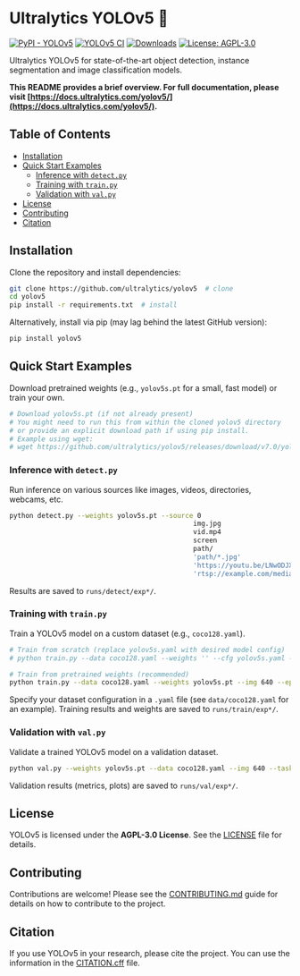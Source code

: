 # Ultralytics YOLOv5 🚀

[![PyPI - YOLOv5](https://img.shields.io/pypi/v/yolov5?logo=pypi&logoColor=white)](https://pypi.org/project/yolov5/)
[![YOLOv5 CI](https://github.com/ultralytics/yolov5/actions/workflows/ci.yml/badge.svg)](https://github.com/ultralytics/yolov5/actions/workflows/ci.yml)
[![Downloads](https://img.shields.io/pypi/dm/yolov5)](https://pypi.org/project/yolov5/)
[![License: AGPL-3.0](https://img.shields.io/badge/License-AGPL_3.0-blue.svg)](https://opensource.org/licenses/AGPL-3.0)

Ultralytics YOLOv5 for state-of-the-art object detection, instance segmentation and image classification models.

**This README provides a brief overview. For full documentation, please visit [https://docs.ultralytics.com/yolov5/](https://docs.ultralytics.com/yolov5/).**

## Table of Contents

- [Installation](#installation)
- [Quick Start Examples](#quick-start-examples)
  - [Inference with `detect.py`](#inference-with-detectpy)
  - [Training with `train.py`](#training-with-trainpy)
  - [Validation with `val.py`](#validation-with-valpy)
- [License](#license)
- [Contributing](#contributing)
- [Citation](#citation)

## Installation

Clone the repository and install dependencies:

```bash
git clone https://github.com/ultralytics/yolov5  # clone
cd yolov5
pip install -r requirements.txt  # install
```

Alternatively, install via pip (may lag behind the latest GitHub version):
```bash
pip install yolov5
```

## Quick Start Examples

Download pretrained weights (e.g., `yolov5s.pt` for a small, fast model) or train your own.

```bash
# Download yolov5s.pt (if not already present)
# You might need to run this from within the cloned yolov5 directory
# or provide an explicit download path if using pip install.
# Example using wget:
# wget https://github.com/ultralytics/yolov5/releases/download/v7.0/yolov5s.pt
```

### Inference with `detect.py`

Run inference on various sources like images, videos, directories, webcams, etc.

```bash
python detect.py --weights yolov5s.pt --source 0                               # webcam
                                              img.jpg                         # image
                                              vid.mp4                         # video
                                              screen                          # screenshot
                                              path/                           # directory
                                              'path/*.jpg'                    # glob
                                              'https://youtu.be/LNwODJXcvt4'  # YouTube
                                              'rtsp://example.com/media.mp4'  # RTSP, RTMP, HTTP stream
```

Results are saved to `runs/detect/exp*/`.

### Training with `train.py`

Train a YOLOv5 model on a custom dataset (e.g., `coco128.yaml`).

```bash
# Train from scratch (replace yolov5s.yaml with desired model config)
# python train.py --data coco128.yaml --weights '' --cfg yolov5s.yaml --img 640

# Train from pretrained weights (recommended)
python train.py --data coco128.yaml --weights yolov5s.pt --img 640 --epochs 100 --batch-size 16
```

Specify your dataset configuration in a `.yaml` file (see `data/coco128.yaml` for an example). Training results and weights are saved to `runs/train/exp*/`.

### Validation with `val.py`

Validate a trained YOLOv5 model on a validation dataset.

```bash
python val.py --weights yolov5s.pt --data coco128.yaml --img 640 --task test # Use task 'test' for test set or 'val' for val set
```

Validation results (metrics, plots) are saved to `runs/val/exp*/`.

## License

YOLOv5 is licensed under the **AGPL-3.0 License**. See the [LICENSE](LICENSE) file for details.

## Contributing

Contributions are welcome! Please see the [CONTRIBUTING.md](CONTRIBUTING.md) guide for details on how to contribute to the project.

## Citation

If you use YOLOv5 in your research, please cite the project. You can use the information in the [CITATION.cff](CITATION.cff) file. 